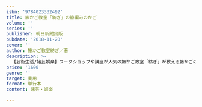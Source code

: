 ```yaml
---
isbn: '9784023332492'
title: 籐かご教室「紡ぎ」の籐編みのかご
volume: ''
series: ''
publisher: 朝日新聞出版
pubdate: '2018-11-20'
cover: ''
author: 籐かご教室紡ぎ／著
description: >-
  【芸術生活/諸芸娯楽】ワークショップや講座が人気の籐かご教室「紡ぎ」が教える籐かごの基礎本。超初心者でも作れる小さなアイテムから、ちょっと頑張りたいおでかけ用のかごまで。全作品をプロセスで紹介しているからわかりやすい。
price: '1600'
genre: ''
target: 実用
format: 単行本
content: 諸芸・娯楽

---
```

